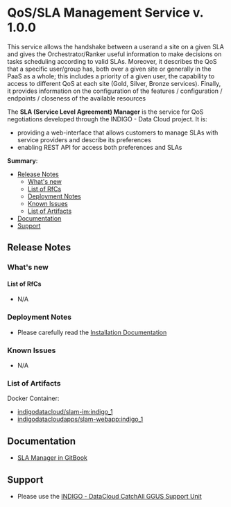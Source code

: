 # QoS/SLA Management Service v. 1.0.0

This service allows the handshake between a userand a site on a given SLA and gives the Orchestrator/Ranker useful information to make decisions on tasks scheduling according to valid SLAs.
Moreover, it describes the QoS that a specific user/group has, both over a given site  or  generally  in  the  PaaS  as  a  whole; this includes a priority of a given user, the capability to access to different QoS at each site (Gold, Silver, Bronze services). 
Finally, it provides information on the configuration of the features / configuration / endpoints / closeness of the available resources


The **SLA (Service Level Agreement) Manager** is the service for QoS negotiations developed through the INDIGO - Data Cloud project. It is:
* providing a web-interface that allows customers to manage SLAs with service providers and describe its preferences
* enabling REST API for access both preferences and SLAs

**Summary**:

* [Release Notes](#id1)
  * [What's new](#id2)
  * [List of RfCs](#id3)
  * [Deployment Notes](#id4)
  * [Known Issues](#id5)
  * [List of Artifacts](#id7)
* [Documentation](#id6)
* [Support](#id8)


<a id="id1"></a>
## Release Notes

<a id="id2"></a>
### What's new

<a id="id3"></a>
#### List of RfCs 

* N/A

<a id="id4"></a>
### Deployment Notes

* Please carefully read the [Installation Documentation](https://indigo-dc.gitbooks.io/slam/content/installation.html)

<a id="id5"></a>
### Known Issues

* N/A

<a id="id7"></a>
### List of Artifacts

Docker Container:
* [indigodatacloud/slam-im:indigo_1](https://hub.docker.com/r/indigodatacloud/slam/)
* [indigodatacloudapps/slam-webapp:indigo_1](https://hub.docker.com/r/indigodatacloudapps/slam-webapp/)

<a id="id6"></a>
## Documentation

* [SLA Manager in GitBook](https://indigo-dc.gitbooks.io/slam/content/)


<a id="id8"></a>
## Support

* Please use the [INDIGO - DataCloud CatchAll GGUS Support Unit](https://wiki.egi.eu/wiki/GGUS:INDIGO_DataCloud_Catch-all_FAQ)
